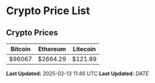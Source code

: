 # Crypto Price List

## Crypto Prices
| Bitcoin | Ethereum | Litecoin |
| ------- | -------- | -------- |
| $96067 | $2664.29 | $121.89 |
**Last Updated:** 2025-02-13 11:46 UTC
**Last Updated:** $DATE$
